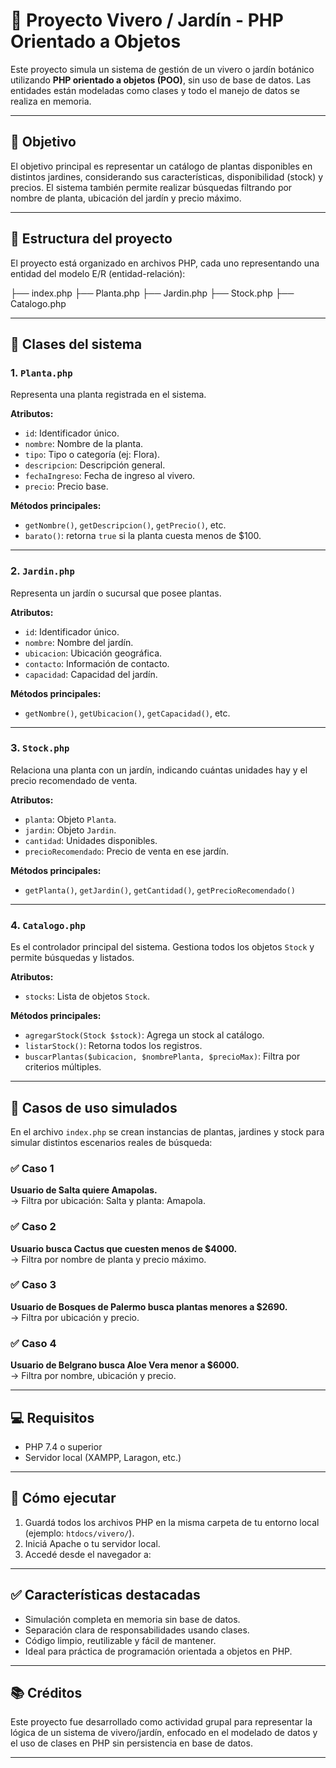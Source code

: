 # 🌿 Proyecto Vivero / Jardín - PHP Orientado a Objetos

Este proyecto simula un sistema de gestión de un vivero o jardín botánico utilizando **PHP orientado a objetos (POO)**, sin uso de base de datos. Las entidades están modeladas como clases y todo el manejo de datos se realiza en memoria.

---

## 📌 Objetivo

El objetivo principal es representar un catálogo de plantas disponibles en distintos jardines, considerando sus características, disponibilidad (stock) y precios. El sistema también permite realizar búsquedas filtrando por nombre de planta, ubicación del jardín y precio máximo.

---

## 🧱 Estructura del proyecto

El proyecto está organizado en archivos PHP, cada uno representando una entidad del modelo E/R (entidad-relación):

├── index.php
├── Planta.php
├── Jardin.php
├── Stock.php
├── Catalogo.php

---

## 🧩 Clases del sistema

### 1. `Planta.php`
Representa una planta registrada en el sistema.

**Atributos:**
- `id`: Identificador único.
- `nombre`: Nombre de la planta.
- `tipo`: Tipo o categoría (ej: Flora).
- `descripcion`: Descripción general.
- `fechaIngreso`: Fecha de ingreso al vivero.
- `precio`: Precio base.

**Métodos principales:**
- `getNombre()`, `getDescripcion()`, `getPrecio()`, etc.
- `barato()`: retorna `true` si la planta cuesta menos de $100.

---

### 2. `Jardin.php`
Representa un jardín o sucursal que posee plantas.

**Atributos:**
- `id`: Identificador único.
- `nombre`: Nombre del jardín.
- `ubicacion`: Ubicación geográfica.
- `contacto`: Información de contacto.
- `capacidad`: Capacidad del jardín.

**Métodos principales:**
- `getNombre()`, `getUbicacion()`, `getCapacidad()`, etc.

---

### 3. `Stock.php`
Relaciona una planta con un jardín, indicando cuántas unidades hay y el precio recomendado de venta.

**Atributos:**
- `planta`: Objeto `Planta`.
- `jardin`: Objeto `Jardin`.
- `cantidad`: Unidades disponibles.
- `precioRecomendado`: Precio de venta en ese jardín.

**Métodos principales:**
- `getPlanta()`, `getJardin()`, `getCantidad()`, `getPrecioRecomendado()`

---

### 4. `Catalogo.php`
Es el controlador principal del sistema. Gestiona todos los objetos `Stock` y permite búsquedas y listados.

**Atributos:**
- `stocks`: Lista de objetos `Stock`.

**Métodos principales:**
- `agregarStock(Stock $stock)`: Agrega un stock al catálogo.
- `listarStock()`: Retorna todos los registros.
- `buscarPlantas($ubicacion, $nombrePlanta, $precioMax)`: Filtra por criterios múltiples.

---

## 🧪 Casos de uso simulados

En el archivo `index.php` se crean instancias de plantas, jardines y stock para simular distintos escenarios reales de búsqueda:

### ✅ Caso 1
**Usuario de Salta quiere Amapolas.**  
→ Filtra por ubicación: Salta y planta: Amapola.

### ✅ Caso 2
**Usuario busca Cactus que cuesten menos de $4000.**  
→ Filtra por nombre de planta y precio máximo.

### ✅ Caso 3
**Usuario de Bosques de Palermo busca plantas menores a $2690.**  
→ Filtra por ubicación y precio.

### ✅ Caso 4
**Usuario de Belgrano busca Aloe Vera menor a $6000.**  
→ Filtra por nombre, ubicación y precio.

---

## 💻 Requisitos

- PHP 7.4 o superior
- Servidor local (XAMPP, Laragon, etc.)

---

## 🚀 Cómo ejecutar

1. Guardá todos los archivos PHP en la misma carpeta de tu entorno local (ejemplo: `htdocs/vivero/`).
2. Iniciá Apache o tu servidor local.
3. Accedé desde el navegador a:


---

## ✅ Características destacadas

- Simulación completa en memoria sin base de datos.
- Separación clara de responsabilidades usando clases.
- Código limpio, reutilizable y fácil de mantener.
- Ideal para práctica de programación orientada a objetos en PHP.

---

## 📚 Créditos

Este proyecto fue desarrollado como actividad grupal para representar la lógica de un sistema de vivero/jardín, enfocado en el modelado de datos y el uso de clases en PHP sin persistencia en base de datos.

---
